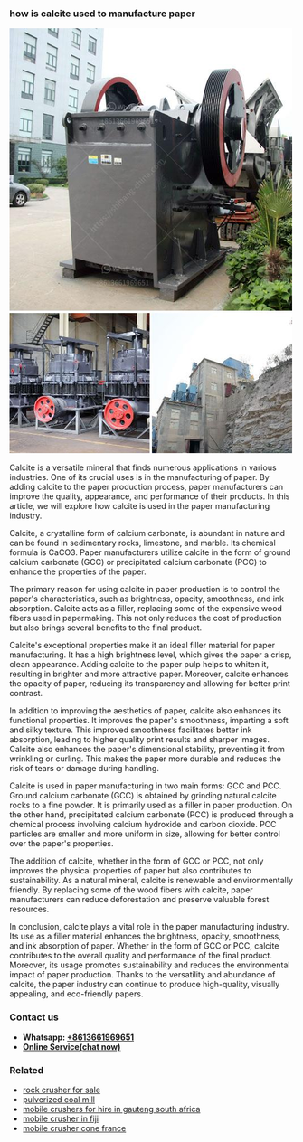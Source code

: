 <h3>how is calcite used to manufacture paper</h3><img src='1702260410.jpg' alt=''><p>Calcite is a versatile mineral that finds numerous applications in various industries. One of its crucial uses is in the manufacturing of paper. By adding calcite to the paper production process, paper manufacturers can improve the quality, appearance, and performance of their products. In this article, we will explore how calcite is used in the paper manufacturing industry.</p><p>Calcite, a crystalline form of calcium carbonate, is abundant in nature and can be found in sedimentary rocks, limestone, and marble. Its chemical formula is CaCO3. Paper manufacturers utilize calcite in the form of ground calcium carbonate (GCC) or precipitated calcium carbonate (PCC) to enhance the properties of the paper.</p><p>The primary reason for using calcite in paper production is to control the paper's characteristics, such as brightness, opacity, smoothness, and ink absorption. Calcite acts as a filler, replacing some of the expensive wood fibers used in papermaking. This not only reduces the cost of production but also brings several benefits to the final product.</p><p>Calcite's exceptional properties make it an ideal filler material for paper manufacturing. It has a high brightness level, which gives the paper a crisp, clean appearance. Adding calcite to the paper pulp helps to whiten it, resulting in brighter and more attractive paper. Moreover, calcite enhances the opacity of paper, reducing its transparency and allowing for better print contrast.</p><p>In addition to improving the aesthetics of paper, calcite also enhances its functional properties. It improves the paper's smoothness, imparting a soft and silky texture. This improved smoothness facilitates better ink absorption, leading to higher quality print results and sharper images. Calcite also enhances the paper's dimensional stability, preventing it from wrinkling or curling. This makes the paper more durable and reduces the risk of tears or damage during handling.</p><p>Calcite is used in paper manufacturing in two main forms: GCC and PCC. Ground calcium carbonate (GCC) is obtained by grinding natural calcite rocks to a fine powder. It is primarily used as a filler in paper production. On the other hand, precipitated calcium carbonate (PCC) is produced through a chemical process involving calcium hydroxide and carbon dioxide. PCC particles are smaller and more uniform in size, allowing for better control over the paper's properties.</p><p>The addition of calcite, whether in the form of GCC or PCC, not only improves the physical properties of paper but also contributes to sustainability. As a natural mineral, calcite is renewable and environmentally friendly. By replacing some of the wood fibers with calcite, paper manufacturers can reduce deforestation and preserve valuable forest resources.</p><p>In conclusion, calcite plays a vital role in the paper manufacturing industry. Its use as a filler material enhances the brightness, opacity, smoothness, and ink absorption of paper. Whether in the form of GCC or PCC, calcite contributes to the overall quality and performance of the final product. Moreover, its usage promotes sustainability and reduces the environmental impact of paper production. Thanks to the versatility and abundance of calcite, the paper industry can continue to produce high-quality, visually appealing, and eco-friendly papers.</p><h3>Contact us</h3><ul><li><strong>Whatsapp:&nbsp;<a href="https://wa.me/8613661969651">+8613661969651</a></strong></li><li><a href="https://swt.shibang-china.com/?git&amp;zhl&amp;how is calcite used to manufacture paper"><strong>Online Service(chat now)</strong></a></li></ul><h3>Related</h3><ul><li><a href='rock crusher for sale.md'>rock crusher for sale</a></li><li><a href='pulverized coal mill.md'>pulverized coal mill</a></li><li><a href='mobile crushers for hire in gauteng south africa.md'>mobile crushers for hire in gauteng south africa</a></li><li><a href='mobile crusher in fiji.md'>mobile crusher in fiji</a></li><li><a href='mobile crusher cone france.md'>mobile crusher cone france</a></li></ul>